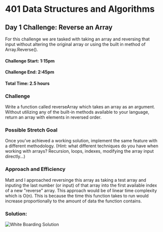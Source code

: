 # 401 Data Structures and Algorithms

## Day 1 Challenge: Reverse an Array
For this challenge we are tasked with taking an array and reversing that input without altering the original array or using the built in method of Array.Reverse(). 
#### Challenge Start: 1:15pm
#### Challenge End: 2:45pm
#### Total Time: 2.5 hours
### Challenge
Write a function called reverseArray which takes an array as an argument. Without utilizing any of the built-in methods available to your language, return an array with elements in reversed order.

### Possible Stretch Goal
Once you’ve achieved a working solution, implement the same feature with a different methodology. (Hint: what different techniques do you have when working with arrays? Recursion, loops, indexes, modifying the array input directly…)

### Approach and Efficiency
Matt and I approached reversinge this array as taking a test array and inputing the last number (or input) of that array into the first available index of a new "reverse" array.
This approach would be of linear time complexity which is O(n). This is because the time this function takes to run would increase proportionally to the amount of data the function contains. 
### Solution: 
![White Boarding Solution](https://github.com/mrsantons/401-DSA/blob/master/assets/reverseArrayWhiteboard.jpg)

